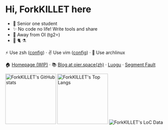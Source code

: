 # Hi, ForkKILLET here

- :school: Senior one student
- :sparkles: No code no life! Write tools and share
- :wave: Away from OI (tg2=)
- :chocolate_bar: :cat2: :alembic:

:zap: Use zsh ([config](https://github.com/ForkKILLET/FkHome)) · :v: Use vim ([config](https://github.com/ForkKILLET/FkVim)) · :bow_and_arrow: Use archlinux

:house: [Homepage (WIP)](https://icelava.top) · :books: [Blog at oier.space(zh)](https://forkkillet.oier.space/) · [Luogu](https://www.luogu.com.cn/user/125210) · [Segment Fault](https://segmentfault.com/u/forkkillet)

<img src="https://github-readme-stats-one-bice.vercel.app/api?username=ForkKILLET&count_private=true&theme=calm&show_icons=true&include_all_commits=true&role=OWNER,ORGANIZATION_MEMBER,COLLABORATOR" alt="ForkKILLET's GitHub stats" height="158" />
<img src="https://github-readme-stats-one-bice.vercel.app/api/top-langs/?username=ForkKILLET&layout=compact&langs_count=8&theme=calm&role=OWNER,COLLABORATOR" alt="ForkKILLET's Top Langs" height="158" />


<img src="https://api.githubtrends.io/user/svg/ForkKILLET/langs?time_range=three_months&theme=dark" alt="ForkKILLET's LoC Data" />
